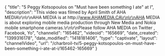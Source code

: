 {
    "title": "5 Peggy Kotsopoulos on \"Must have been something I ate\" at I",
    "description": "This video was filmed by April Smith of AHA MEDIA\r\n\r\nAHA MEDIA is at http:\/\/www.AHAMEDIA.CA\r\n\r\nAHA MEDIA is about exploring mobile media production through New Media and Nokia mobile smartphone cameras.\r\n\r\nPlease follow AHA MEDIA on Twitter , Facebook, Yo",
    "channelid": "165462",
    "videoid": "165669",
    "date_created": "1399316178",
    "date_modified": "1418181406",
    "type": "captivate",
    "layout": "channelVideo",
    "url": "\/charbroil-tv\/5-peggy-kotsopoulos-on-must-have-been-something-i-ate-at-i\/165462-165669"
}